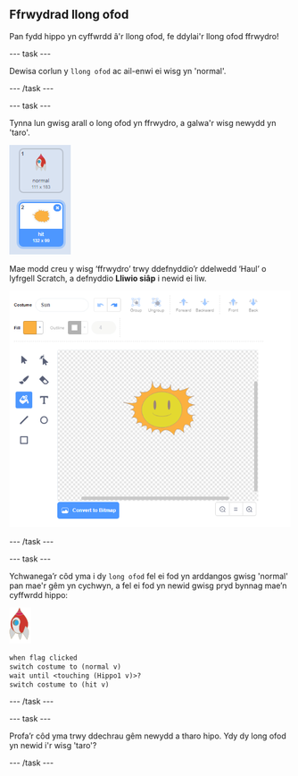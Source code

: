 ## Ffrwydrad llong ofod

Pan fydd hippo yn cyffwrdd â'r llong ofod, fe ddylai'r llong ofod ffrwydro!

\--- task \---

Dewisa corlun y `llong ofod` ac ail-enwi ei wisg yn 'normal'.

\--- /task \---

\--- task \---

Tynna lun gwisg arall o long ofod yn ffrwydro, a galwa'r wisg newydd yn 'taro'.

![sgrinlun](images/invaders-spaceship-costumes.png)

Mae modd creu y wisg ‘ffrwydro’ trwy ddefnyddio’r ddelwedd ‘Haul’ o lyfrgell Scratch, a defnyddio **Lliwio siâp** i newid ei liw.

![sgrinlun](images/invaders-sun.png)

\--- /task \---

\--- task \---

Ychwanega’r côd yma i dy `long ofod` fel ei fod yn arddangos gwisg 'normal' pan mae'r gêm yn cychwyn, a fel ei fod yn newid gwisg pryd bynnag mae’n cyffwrdd hippo:

![corlun roced](images/rocket-sprite.png)

```blocks3
when flag clicked
switch costume to (normal v)
wait until <touching (Hippo1 v)>?
switch costume to (hit v)
```

\--- /task \---

\--- task \---

Profa’r côd yma trwy ddechrau gêm newydd a tharo hipo. Ydy dy long ofod yn newid i'r wisg 'taro'?

\--- /task \---
